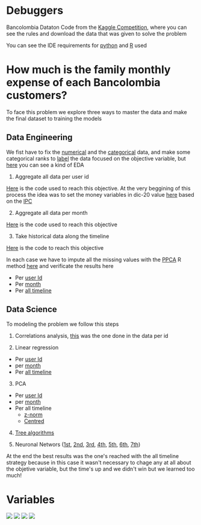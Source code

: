 # Debuggers
Bancolombia Dataton Code from the [Kaggle Competition](https://www.kaggle.com/c/datatonbc-2020), where you can see the rules and download the data that was given to solve the problem

You can see the IDE requirements for [python](https://github.com/DLesmes/Debuggers/blob/main/requirements.txt) and [R](https://github.com/DLesmes/Debuggers/blob/main/R_requirements.txt) used

# How much is the family monthly expense of each Bancolombia customers? 

To face this problem we explore three ways to master the data and make the final dataset to training the models

## Data Engineering

  We fist have to fix the [numerical](https://github.com/DLesmes/Debuggers/blob/main/80%25/Numerical_Data_Engineering.ipynb) and the [categorical](https://github.com/DLesmes/Debuggers/blob/main/80%25/Categorical_Data_Engineering.ipynb) data, and make some categorical ranks to [label](https://github.com/DLesmes/Debuggers/blob/main/80%25/Labeled%26Dummies_Variables.ipynb) the data focused on the objective variable, but [here](https://github.com/DLesmes/Debuggers/blob/main/80%25/Alomarrano_processing/Data_Engineering.ipynb) you can see a kind of EDA

1. Aggregate all data per user id

  [Here](https://github.com/DLesmes/Debuggers/blob/main/80%25/Calculo%20por%20mes.ipynb) is the code used to reach this objective. At the very beggining of this process the idea was to set the money variables in dic-20 value [here](https://github.com/DLesmes/Debuggers/blob/main/80%25/Indexing_Input_Pesos_Dic_20.ipynb) based on the [IPC](https://totoro.banrep.gov.co/analytics/saw.dll?Download&Format=excel2007&Extension=.xls&BypassCache=true&lang=es&NQUser=publico&NQPassword=publico123&path=%2Fshared%2FSeries%20Estad%C3%ADsticas_T%2F1.%20IPC%20base%202018%2F1.2.%20Por%20a%C3%B1o%2F1.2.5.IPC_Serie_variaciones)

2. Aggregate all data per month

  [Here](https://github.com/DLesmes/Debuggers/blob/main/80%25/Aggregate_all_dataXid.ipynb) is the code used to reach this objective

3. Take historical data along the timeline

  [Here](https://github.com/DLesmes/Debuggers/blob/main/80%25/Alomarrano_processing/Categorical_Data_Engineering-Copy1.ipynb) is the code to reach this objective

In each case we have to impute all the missing values with the [PPCA](https://www.rdocumentation.org/packages/pcaMethods/versions/1.64.0/topics/ppca) R method [here](https://github.com/DLesmes/Debuggers/blob/main/PPCA4missing_values.R) and verificate the results here

  * Per [user Id](https://github.com/DLesmes/Debuggers/tree/main/80%25) 
  * Per [month](https://github.com/DLesmes/Debuggers/blob/main/80%25/Xmes_MissingValuesAnalysis.ipynb)
  * Per [all timeline](https://github.com/DLesmes/Debuggers/blob/main/80%25/Alomarrano_processing/Xmes_MissingValuesAnalysis-Copy1.ipynb)

## Data Science

To modeling the problem we follow this steps

1. Correlations analysis, [this](https://github.com/DLesmes/Debuggers/blob/main/20%25/LinearRegresion.ipynb) was the one done in the data per id

2. Linear regression

  * Per [user Id](https://github.com/DLesmes/Debuggers/blob/main/20%25/Xid_LinearRegresion.ipynb)
  * per [month](https://github.com/DLesmes/Debuggers/blob/main/20%25/Xmes_LinearRegresion.ipynb)
  * Per [all timeline](https://github.com/DLesmes/Debuggers/blob/main/20%25/Alomarrano/Xid_LinearRegresion-Copy1.ipynb)

3. PCA

  * Per [user Id](https://github.com/DLesmes/Debuggers/blob/main/20%25/Xid_PCA.ipynb)
  * per [month](https://github.com/DLesmes/Debuggers/blob/main/20%25/Xmes_PCA.ipynb)
  * Per all timeline
    * [z-norm](https://github.com/DLesmes/Debuggers/blob/main/20%25/Alomarrano/Xid_PCA_Second.ipynb)
    * [Centred](https://github.com/DLesmes/Debuggers/blob/main/20%25/Alomarrano/LittlePig_PCA_Second_Centred.ipynb)

4. [Tree algorithms](https://github.com/DLesmes/Debuggers/blob/main/20%25/Alomarrano/Default_DT_RF_ET.ipynb)

5. Neuronal Networs ([1st](https://github.com/DLesmes/Debuggers/blob/main/20%25/Alomarrano/NN_littlePig.ipynb), [2nd](https://github.com/DLesmes/Debuggers/blob/main/20%25/Alomarrano/NN_littlePig_Arqui_2.ipynb), [3rd](https://github.com/DLesmes/Debuggers/blob/main/20%25/Alomarrano/NN_littlePig_Arqui_3.ipynb), [4th](https://github.com/DLesmes/Debuggers/blob/main/20%25/Alomarrano/NN_littlePig_Arqui_3_Znorm.ipynb), [5th](https://github.com/DLesmes/Debuggers/blob/main/20%25/Alomarrano/NN_littlePig_Arqui_3_PCACentred_Log.ipynb), [6th](https://github.com/DLesmes/Debuggers/blob/main/20%25/Alomarrano/NN_littlePig_Arqui_4.ipynb), [7th](https://github.com/DLesmes/Debuggers/blob/main/20%25/Alomarrano/NN_littlePig_Arqui_5.ipynb))

At the end the best results was the one's reached with the all timeline strategy because in this case it wasn't necessary to chage any at all about the objetive variable, but the time's up and we didn't win but we learned too much! 

# Variables 

![](https://lh3.googleusercontent.com/-VUl5Px1FM44/YAHrCk-mxEI/AAAAAAAA7K0/ol5P4_yDVa8TO0xW4FFnLINyMWkl5YF5gCK8BGAsYHg/s0/2021-01-15.png)
![](https://lh3.googleusercontent.com/-12r2ykYakkU/YAHrRl3kwyI/AAAAAAAA7K4/QnUGZ7-9-_0nq-b7HHNYTQwQF3mdD1rfwCK8BGAsYHg/s0/2021-01-15.png)
![](https://lh3.googleusercontent.com/-MKVLaMtWpuI/YAHrdbrnlsI/AAAAAAAA7LA/3xljQ_CBm1oCOMTDruuKMIdbvawZ5_VngCK8BGAsYHg/s0/2021-01-15.png)
![](https://lh3.googleusercontent.com/-gEf2taTwiok/YAHrrG7oAeI/AAAAAAAA7LE/vGvhfli0-2An715-4vw3F79glbb5uTrPwCK8BGAsYHg/s0/2021-01-15.png)
